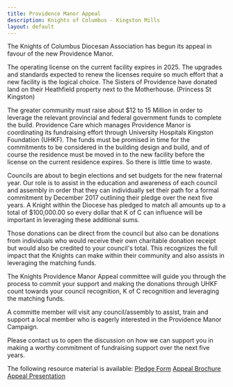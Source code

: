 ```yaml
---
title: Providence Manor Appeal
description: Knights of Columbus - Kingston Mills
layout: default
---
```


The Knights of Columbus Diocesan Association has begun its appeal in favour of the new Providence Manor.

The operating license on the current facility expires in 2025. The upgrades and standards expected to renew the licenses require so much effort that a new facility is the logical choice.  The Sisters of Providence have donated land on their Heathfield property next to the Motherhouse. (Princess St Kingston)
 
The greater community must raise about $12 to 15 Million in order to leverage the relevant provincial and federal government funds to complete the build.  Providence Care which manages Providence Manor is coordinating its fundraising effort through University Hospitals Kingston Foundation (UHKF).
The funds must be promised in time for the commitments to be considered in the building design and build, and of course the residence must be moved in to the new facility before the license on the current residence expires.  So there is little time to waste.
 
Councils are about to begin elections and set budgets for the new fraternal year.   Our role is to assist in the education and awareness of each council and assembly in order that they can individually set their path for a formal commitment by December 2017 outlining their pledge over the next five years.   A Knight within the Diocese has pledged to match all amounts up to a total of $100,000.00 so every dollar that K of C can influence will be important in leveraging these additional sums.
 
Those donations can be direct from the council but also can be donations from individuals who would receive their own charitable donation receipt but would also be  credited to your council's total. This recognizes the full impact that the Knights can make within their community and also assists in leveraging the matching funds.
 
The Knights Providence Manor Appeal committee will guide you through the process to commit your support and making the donations through UHKF count towards your council recognition, K of C recognition and leveraging the matching funds.
 
A committe member will visit any council/assembly to assist, train and support  a local member who is eagerly interested in the Providence Manor Campaign. 
 
Please contact us to open the discussion on how we can support you in making a worthy commitment of fundraising support over the next five years.

The following resource material is available:
[Pledge Form](/docs/providence_care_pledgeform.pdf)
[Appeal Brochure](/docs/providence_care_2017_PMbrochure)
[Appeal Presentation](/docs/providence_care_2017PMappeal)
